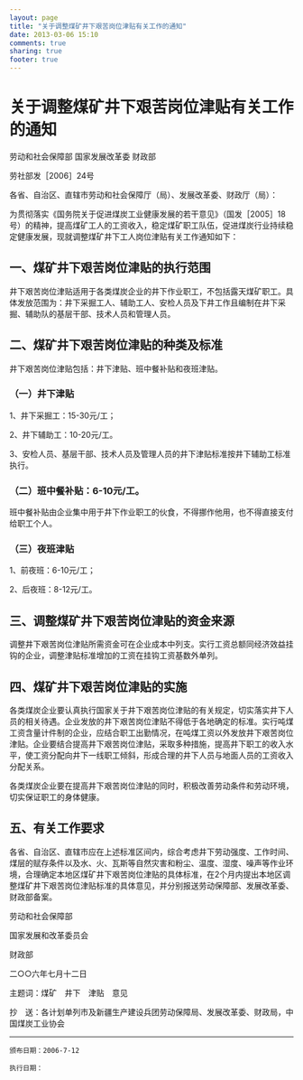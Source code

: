 ```yaml
---
layout: page
title: "关于调整煤矿井下艰苦岗位津贴有关工作的通知"
date: 2013-03-06 15:10
comments: true
sharing: true
footer: true
---
```



# 关于调整煤矿井下艰苦岗位津贴有关工作的通知

劳动和社会保障部
国家发展改革委
财政部

劳社部发［2006］24号


各省、自治区、直辖市劳动和社会保障厅（局）、发展改革委、财政厅（局）：

为贯彻落实《国务院关于促进煤炭工业健康发展的若干意见》（国发［2005］18号）的精神，提高煤矿工人的工资收入，稳定煤矿职工队伍，促进煤炭行业持续稳定健康发展，现就调整煤矿井下工人岗位津贴有关工作通知如下：

## 一、煤矿井下艰苦岗位津贴的执行范围

井下艰苦岗位津贴适用于各类煤炭企业的井下作业职工，不包括露天煤矿职工。具体发放范围为：井下采掘工人、辅助工人、安检人员及下井工作且编制在井下采掘、辅助队的基层干部、技术人员和管理人员。

## 二、煤矿井下艰苦岗位津贴的种类及标准

井下艰苦岗位津贴包括：井下津贴、班中餐补贴和夜班津贴。

### （一）井下津贴

1、井下采掘工：15-30元/工；

2、井下辅助工：10-20元/工。

3、安检人员、基层干部、技术人员及管理人员的井下津贴标准按井下辅助工标准执行。

### （二）班中餐补贴：6-10元/工。

班中餐补贴由企业集中用于井下作业职工的伙食，不得挪作他用，也不得直接支付给职工个人。

### （三）夜班津贴

1、前夜班：6-10元/工；

2、后夜班：8-12元/工。

## 三、调整煤矿井下艰苦岗位津贴的资金来源

调整井下艰苦岗位津贴所需资金可在企业成本中列支。实行工资总额同经济效益挂钩的企业，调整津贴标准增加的工资在挂钩工资基数外单列。

## 四、煤矿井下艰苦岗位津贴的实施

各类煤炭企业要认真执行国家关于井下艰苦岗位津贴的有关规定，切实落实井下人员的相关待遇。企业发放的井下艰苦岗位津贴不得低于各地确定的标准。实行吨煤工资含量计件制的企业，应结合职工出勤情况，在吨煤工资以外发放井下艰苦岗位津贴。企业要结合提高井下艰苦岗位津贴，采取多种措施，提高井下职工的收入水平，使工资分配向井下一线职工倾斜，形成合理的井下人员与地面人员的工资收入分配关系。

各类煤炭企业要在提高井下艰苦岗位津贴的同时，积极改善劳动条件和劳动环境，切实保证职工的身体健康。

## 五、有关工作要求

各省、自治区、直辖市应在上述标准区间内，综合考虑井下劳动强度、工作时间、煤层的赋存条件以及水、火、瓦斯等自然灾害和粉尘、温度、湿度、噪声等作业环境，合理确定本地区煤矿井下艰苦岗位津贴的具体标准，在2个月内提出本地区调整煤矿井下艰苦岗位津贴标准的具体意见，并分别报送劳动保障部、发展改革委、财政部备案。

劳动和社会保障部

国家发展和改革委员会

财政部

二○○六年七月十二日

主题词：煤矿　井下　津贴　意见

抄　送：各计划单列市及新疆生产建设兵团劳动保障局、发展改革委、财政局，中国煤炭工业协会

---

	颁布日期：2006-7-12 

	执行日期：


